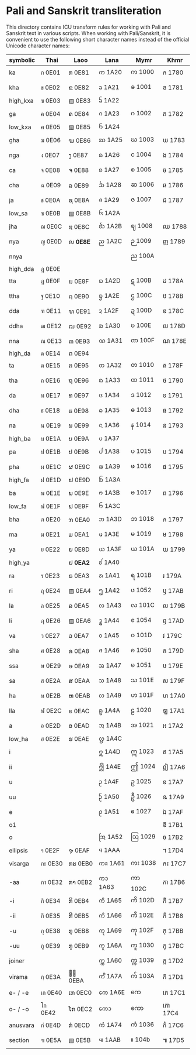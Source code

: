 # Pali and Sanskrit transliteration

This directory contains ICU transform rules for working with Pali and Sanskrit
text in various scripts. When working with Pali/Sanskrit, it is convenient to
use the following short character names instead of the official Unicode
character names:

symbolic  | Thai     | Laoo     | Lana     | Mymr     | Khmr
----------|----------|----------|----------|----------|----------
ka        | ก 0E01   | ກ 0E81   | ᨠ 1A20   | က 1000   | ក 1780
kha       | ข 0E02   | ຂ 0E82   | ᨡ 1A21   | ခ 1001   | ខ 1781
high_kxa  | ฃ 0E03   | ▧ 0E83   | ᨢ 1A22   |          |
ga        | ค 0E04   | ຄ 0E84   | ᨣ 1A23   | ဂ 1002   | គ 1782
low_kxa   | ฅ 0E05   | ▧ 0E85   | ᨤ 1A24   |          |
gha       | ฆ 0E06   | ຆ 0E86   | ᨥ 1A25   | ဃ 1003   | ឃ 1783
nga       | ง 0E07   | ງ 0E87   | ᨦ 1A26   | င 1004   | ង 1784
ca        | จ 0E08   | ຈ 0E88   | ᨧ 1A27   | စ 1005   | ច 1785
cha       | ฉ 0E09   | ຉ 0E89   | ᨨ 1A28   | ဆ 1006   | ឆ 1786
ja        | ช 0E0A   | ຊ 0E8A   | ᨩ 1A29   | ဇ 1007   | ជ 1787
low_sa    | ซ 0E0B   | ▧ 0E8B   | ᨪ 1A2A   |          |
jha       | ฌ 0E0C   | ຌ 0E8C   | ᨫ 1A2B   | ဈ 1008   | ឈ 1788
nya       | ญ 0E0D   | ຎ **0E8E** | ᨬ 1A2C   | ဉ 1009   | ញ 1789
nnya      |          |          |          | ည 100A   |
high_dda  | ฎ 0E0E   |          |          |          |
tta       | ฏ 0E0F   | ຏ 0E8F   | ᨭ 1A2D   | ဋ 100B   | ដ 178A
ttha      | ฐ 0E10   | ຐ 0E90   | ᨮ 1A2E   | ဌ 100C   | ឋ 178B
dda       | ฑ 0E11   | ຑ 0E91   | ᨯ 1A2F   | ဍ 100D   | ឌ 178C
ddha      | ฒ 0E12   | ຒ 0E92   | ᨰ 1A30   | ဎ 100E   | ឍ 178D
nna       | ณ 0E13   | ຓ 0E93   | ᨱ 1A31   | ဏ 100F   | ណ 178E
high_da   | ด 0E14   | ດ 0E94   |          |          |
ta        | ต 0E15   | ຕ 0E95   | ᨲ 1A32   | တ 1010   | ត 178F
tha       | ถ 0E16   | ຖ 0E96   | ᨳ 1A33   | ထ 1011   | ថ 1790
da        | ท 0E17   | ທ 0E97   | ᨴ 1A34   | ဒ 1012   | ទ 1791
dha       | ธ 0E18   | ຘ 0E98   | ᨵ 1A35   | ဓ 1013   | ធ 1792
na        | น 0E19   | ນ 0E99   | ᨶ 1A36   | န 1014   | ន 1793
high_ba   | บ 0E1A   | ບ 0E9A   | ᨷ 1A37   |          |
pa        | ป 0E1B   | ປ 0E9B   | ᨸ 1A38   | ပ 1015   | ប 1794
pha       | ผ 0E1C   | ຜ 0E9C   | ᨹ 1A39   | ဖ 1016   | ផ 1795
high_fa   | ฝ 0E1D   | ຝ 0E9D   | ᨺ 1A3A   |          |
ba        | พ 0E1E   | ພ 0E9E   | ᨻ 1A3B   | ဗ 1017   | ព 1796
low_fa    | ฟ 0E1F   | ຟ 0E9F   | ᨼ 1A3C   |          |
bha       | ภ 0E20   | ຠ 0EA0   | ᨽ 1A3D   | ဘ 1018   | ភ 1797
ma        | ม 0E21   | ມ 0EA1   | ᨾ 1A3E   | မ 1019   | ម 1798
ya        | ย 0E22   | ຍ 0E8D   | ᨿ 1A3F   | ယ 101A   | យ 1799
high_ya   |          | ຢ **0EA2** | ᩀ 1A40   |          |
ra        | ร 0E23   | ຣ 0EA3   | ᩁ 1A41   | ရ 101B   | រ 179A
ri        | ฤ 0E24   | ▧ 0EA4   | ᩂ 1A42   | ၒ 1052   | ឫ 17AB
la        | ล 0E25   | ລ 0EA5   | ᩃ 1A43   | လ 101C   | ល 179B
li        | ฦ 0E26   | ▧ 0EA6   | ᩄ 1A44   | ၔ 1054   | ឭ 17AD
va        | ว 0E27   | ວ 0EA7   | ᩅ 1A45   | ဝ 101D   | វ 179C
sha       | ศ 0E28   | ຨ 0EA8   | ᩆ 1A46   | ၐ 1050   | ឝ 179D
ssa       | ษ 0E29   | ຩ 0EA9   | ᩇ 1A47   | ၑ 1051   | ឞ 179E
sa        | ส 0E2A   | ສ 0EAA   | ᩈ 1A48   | သ 101E   | ស 179F
ha        | ห 0E2B   | ຫ 0EAB   | ᩉ 1A49   | ဟ 101F   | ហ 17A0
lla       | ฬ 0E2C   | ຬ 0EAC   | ᩊ 1A4A   | ဠ 1020   | ឡ 17A1
a         | อ 0E2D   | ອ 0EAD   | ᩋ 1A4B   | အ 1021   | អ 17A2
low_ha    | ฮ 0E2E   | ຮ 0EAE   | ᩌ 1A4C   |
i         |          |          | ᩍ 1A4D   | ဣ 1023   | ឥ 17A5
ii        |          |          | ᩎ 1A4E   | ဤ 1024   | ឦ 17A6
u         |          |          | ᩏ 1A4F   | ဥ 1025   | ឧ 17A7
uu        |          |          | ᩐ 1A50   | ဦ 1026   | ឩ 17A9
e         |          |          | ᩑ 1A51   | ဧ 1027   | ឯ 17AF
o1        |          |          |          |          | ឱ 17B1
o         |          |          | ᩒ 1A52   | ဩ 1029   | ឲ 17B2
ellipsis  | ฯ 0E2F   | ຯ 0EAF   | ᪪ 1AAA   |          | ។ 17D4
visarga   | กะ 0E30  | ກະ 0EB0  | ᨠᩡ 1A61  | ကး 1038  | កះ 17C7
-aa       | กา 0E32  | ກາ 0EB2  | ᨠᩣ 1A63  | ကာ 102C  | កា 17B6
-i        | กิ 0E34  | ກິ 0EB4  | ᨠᩥ 1A65  | ကိ 102D  | កិ 17B7
-ii       | กี 0E35  | ກີ 0EB5  | ᨠᩦ 1A66  | ကီ 102E  | កី 17B8
-u        | กุ 0E38  | ກຸ 0EB8  | ᨠᩩ 1A69  | ကု 102F  | កុ 17BB
-uu       | กู 0E39  | ກູ 0EB9  | ᨠᩪ 1A6A  | ကူ 1030  | កូ 17BC
joiner    |          |          | ᨠ᩠ᨠ 1A60 | က္က 1039 | ក្ក 17D2
virama    | กฺ 0E3A  | ກ຺ 0EBA  | ᨠ᩺ 1A7A  | က် 103A  | ក៑ 17D1
e- / -e   | เก 0E40  | ເກ 0EC0  | ᨠᩮ 1A6E  | ကေ       | កេ 17C1
o- / -o   | โก 0E42  | ໂກ 0EC2  | ᨠᩮᩣ      | ကော      | កោ 17C4
anusvara  | กํ 0E4D  | ກໍ 0ECD  | ᨠᩴ 1A74  | ကံ 1036  | កំ 17C6
section   | ๚ 0E5A   | ▧ 0E5B   | ᪫ 1AAB   | ။ 104b   | ៕ 17D5
